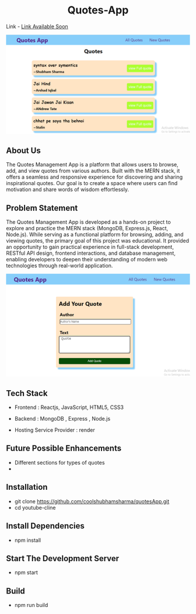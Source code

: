 <h1 align="center"><b> Quotes-App </b></h1> 

Link - <a href=""> Link Available Soon</a>
<br>
<p align="center">
<img src="./front-end/public/Screenshot 2024-09-30 142712.png" width="700" title="Youtube-Clone">
</p >

## About Us 

 The Quotes Management App is a platform that allows users to browse, add, and view quotes from various authors. Built with the MERN stack, it offers a seamless and responsive experience for discovering and sharing inspirational quotes. Our goal is to create a space where users can find motivation and share words of wisdom effortlessly.

## Problem Statement
The Quotes Management App is developed as a hands-on project to explore and practice the MERN stack (MongoDB, Express.js, React, Node.js). While serving as a functional platform for browsing, adding, and viewing quotes, the primary goal of this project was educational. It provided an opportunity to gain practical experience in full-stack development, RESTful API design, frontend interactions, and database management, enabling developers to deepen their understanding of modern web technologies through real-world application.



<img src="./front-end/public/Screenshot 2024-09-30 142847.png">


## Tech Stack


-   Frontend : Reactjs, JavaScript, HTML5, CSS3 

-   Backend  : MongoDB , Express , Node.js

-   Hosting Service Provider : render



## Future Possible Enhancements
- Different sections for types of quotes
- 

## Installation
- git clone https://github.com/coolshubhamsharma/quotesApp.git
- cd youtube-cline

## Install Dependencies

- npm install   

## Start The Development Server

- npm start

## Build

- npm run build



